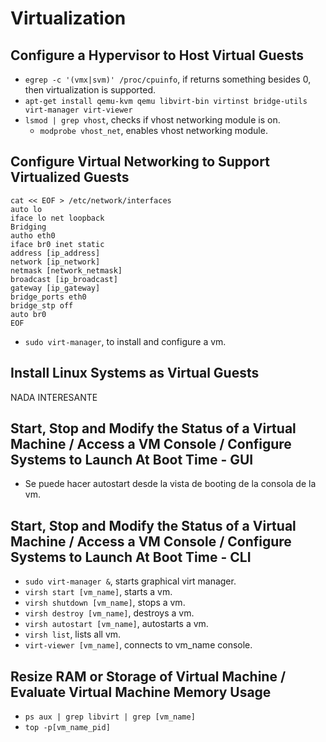 Virtualization
==============

Configure a Hypervisor to Host Virtual Guests 
----------------------------------------------------------
   
- `egrep -c '(vmx|svm)' /proc/cpuinfo`, if returns something besides 0, then 
virtualization is supported.
- `apt-get install qemu-kvm qemu libvirt-bin virtinst bridge-utils virt-manager virt-viewer`
- `lsmod | grep vhost`, checks if vhost networking module is on.
    - `modprobe vhost_net`, enables vhost networking module.

Configure Virtual Networking to Support Virtualized Guests 
----------------------------------------------------------
   
```
cat << EOF > /etc/network/interfaces
auto lo
iface lo net loopback 
Bridging 
autho eth0 
iface br0 inet static
address [ip_address]
network [ip_network]
netmask [network_netmask]
broadcast [ip_broadcast]
gateway [ip_gateway]
bridge_ports eth0
bridge_stp off
auto br0
EOF
```

- `sudo virt-manager`, to install and configure a vm.
   
Install Linux Systems as Virtual Guests 
---------------------------------------
   
NADA INTERESANTE
   
Start, Stop and Modify the Status of a Virtual Machine / Access a VM Console / Configure Systems to Launch At Boot Time - GUI 
-----------------------------------------------------------------------------------------------------------------------------
   
- Se puede hacer autostart desde la vista de booting de la consola de la vm.
   
Start, Stop and Modify the Status of a Virtual Machine / Access a VM Console / Configure Systems to Launch At Boot Time - CLI 
-----------------------------------------------------------------------------------------------------------------------------
   
- `sudo virt-manager &`, starts graphical virt manager.
- `virsh start [vm_name]`, starts a vm.
- `virsh shutdown [vm_name]`, stops a vm.
- `virsh destroy [vm_name]`, destroys a vm.
- `virsh autostart [vm_name]`,  autostarts a vm.
- `virsh list`, lists all vm.
- `virt-viewer [vm_name]`, connects to vm_name console.
   
Resize RAM or Storage of Virtual Machine / Evaluate Virtual Machine Memory Usage 
--------------------------------------------------------------------------------
   
- `ps aux | grep libvirt | grep [vm_name]` 
- `top -p[vm_name_pid]`
   
